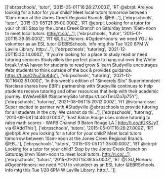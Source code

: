 [['ebrpschools', 'tutor', '2015-05-01T16:26:27.000Z', 'RT @ebrpl: Are you looking for a tutor for your child? Meet local tutors tomorrow between 10am-noon at the Jones Creek Regional Branch. @EB…'], ['ebrpschools', 'tutor', '2015-03-05T21:35:00.000Z', 'RT @ebrpl: Looking for a tutor for your child? Stop by the Jones Creek Branch on Saturday btwn 10am-noon to meet local tutors. http://t.co/…'], ['ebrpschools', 'tutor', '2015-01-20T15:39:55.000Z', 'RT @LSU_Honors: #OgdenHonors: we need YOU to volunteer as an ESL tutor @EBRSchools. Info mtg this Tue 1/20 6PM W Laville Library. http:/…'], ['ebrpschools', 'tutoring', '2021-12-20T15:30:14.000Z', 'If you’re looking for a place to study read or need tutoring services Studyvilleis the perfect place to hang out over the Winter break.\n\nA haven for students to read grow &amp; learn Studyville encourages #ebr students to think outside of the box &amp; provides guidance. https://t.co/O2iuZ3pK4p'], ['ebrpschools', 'tutoring', '2021-12-10T16:02:51.000Z', 'In this week\'s edition of "Sincerely Sito" Superintendent Narcisse shares how EBR\'s partnership with Studyville continues to help students receive tutoring and other resources that help with their academic journey. #WeAreEBR #SincerelySito \nhttps://t.co/TmUZo7p75Y'], ['ebrpschools', 'tutoring', '2021-08-06T15:20:12.000Z', 'RT @sitonarcisse: Super excited to partner with #Studyville @ebrpschools to provide tutoring for all students in the city. We cannot do thi…'], ['ebrpschools', 'tutoring', '2010-09-08T14:40:07.000Z', 'East Baton Rouge uses online tutoring to raise math scores - WAFB Channel 9 Baton Rouge LA | http://t.co/dUKSJyT via @AddThis'], ['ebrpschools', 'tutors', '2015-05-01T16:26:27.000Z', 'RT @ebrpl: Are you looking for a tutor for your child? Meet local tutors tomorrow between 10am-noon at the Jones Creek Regional Branch. @EB…'], ['ebrpschools', 'tutors', '2015-03-05T21:35:00.000Z', 'RT @ebrpl: Looking for a tutor for your child? Stop by the Jones Creek Branch on Saturday btwn 10am-noon to meet local tutors. http://t.co/…'], ['ebrpschools', 'tutors', '2015-01-20T15:39:55.000Z', 'RT @LSU_Honors: #OgdenHonors: we need YOU to volunteer as an ESL tutor @EBRSchools. Info mtg this Tue 1/20 6PM W Laville Library. http:/…']]